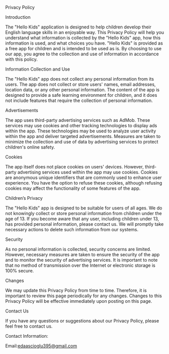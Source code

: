 Privacy Policy

Introduction

The "Hello Kids" application is designed to help children develop their English language skills in an enjoyable way. This Privacy Policy will help you understand what information is collected by the "Hello Kids" app, how this information is used, and what choices you have. "Hello Kids" is provided as a free app for children and is intended to be used as is. By choosing to use our app, you agree to the collection and use of information in accordance with this policy.

Information Collection and Use

The "Hello Kids" app does not collect any personal information from its users. The app does not collect or store users' names, email addresses, location data, or any other personal information. The content of the app is designed to provide a safe learning environment for children, and it does not include features that require the collection of personal information.

Advertisements

The app uses third-party advertising services such as AdMob. These services may use cookies and other tracking technologies to display ads within the app. These technologies may be used to analyze user activity within the app and deliver targeted advertisements. Measures are taken to minimize the collection and use of data by advertising services to protect children's online safety.

Cookies

The app itself does not place cookies on users' devices. However, third-party advertising services used within the app may use cookies. Cookies are anonymous unique identifiers that are commonly used to enhance user experience. You have the option to refuse these cookies, although refusing cookies may affect the functionality of some features of the app.

Children’s Privacy

The "Hello Kids" app is designed to be suitable for users of all ages. We do not knowingly collect or store personal information from children under the age of 13. If you become aware that any user, including children under 13, has provided personal information, please contact us. We will promptly take necessary actions to delete such information from our systems.

Security

As no personal information is collected, security concerns are limited. However, necessary measures are taken to ensure the security of the app and to monitor the security of advertising services. It is important to note that no method of transmission over the Internet or electronic storage is 100% secure.

Changes

We may update this Privacy Policy from time to time. Therefore, it is important to review this page periodically for any changes. Changes to this Privacy Policy will be effective immediately upon posting on this page.

Contact Us

If you have any questions or suggestions about our Privacy Policy, please feel free to contact us.

Contact Information:

Email:edaascioglu395@gmail.com

